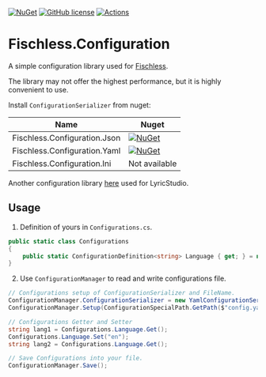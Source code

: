 [![NuGet](https://img.shields.io/nuget/v/Fischless.Configuration.svg)](https://nuget.org/packages/Fischless.Configuration) [![GitHub license](https://img.shields.io/github/license/emako/Fischless.Configuration)](https://github.com/emako/Fischless.Configuration/blob/master/LICENSE) [![Actions](https://github.com/emako/Fischless.Configuration/actions/workflows/library.nuget.yml/badge.svg)](https://github.com/emako/Fischless.Configuration/actions/workflows/library.nuget.yml)

# Fischless.Configuration

A simple configuration library used for [Fischless](https://github.com/GenshinMatrix/Fischless).

The library may not offer the highest performance, but it is highly convenient to use.

Install `ConfigurationSerializer` from nuget:

| Name                         | Nuget                                                        |
| ---------------------------- | ------------------------------------------------------------ |
| Fischless.Configuration.Json | [![NuGet](https://img.shields.io/nuget/v/Fischless.Configuration.Json.svg)](https://nuget.org/packages/Fischless.Configuration.Json) |
| Fischless.Configuration.Yaml | [![NuGet](https://img.shields.io/nuget/v/Fischless.Configuration.Yaml.svg)](https://nuget.org/packages/Fischless.Configuration.Yaml) |
| Fischless.Configuration.Ini  | Not available                                                |

Another configuration library [here](https://github.com/lemutec/LyricStudio/tree/master/src/Desktop/LyricStudio/Core/Configuration) used for LyricStudio.

## Usage

1. Definition of yours in `Configurations.cs`.

```c#
public static class Configurations
{
    public static ConfigurationDefinition<string> Language { get; } = new(nameof(Language), string.Empty);
}
```

2. Use `ConfigurationManager` to read and write configurations file.

```c#
// Configurations setup of ConfigurationSerializer and FileName.
ConfigurationManager.ConfigurationSerializer = new YamlConfigurationSerializer(); // JsonConfigurationSerializer
ConfigurationManager.Setup(ConfigurationSpecialPath.GetPath($"config.yaml, "yourAppName"));

// Configurations Getter and Setter
string lang1 = Configurations.Language.Get();
Configurations.Language.Set("en");
string lang2 = Configurations.Language.Get();

// Save Configurations into your file.
ConfigurationManager.Save();
```

